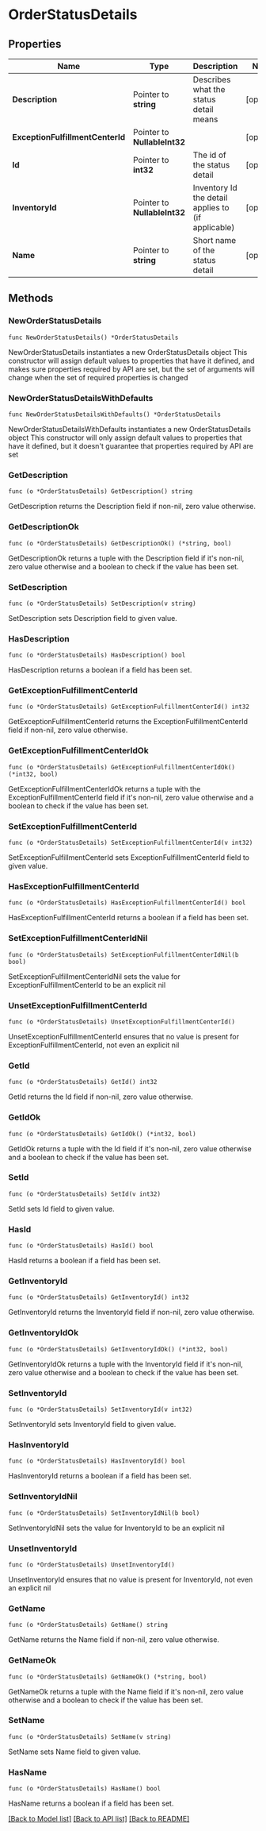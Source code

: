 # OrderStatusDetails

## Properties

Name | Type | Description | Notes
------------ | ------------- | ------------- | -------------
**Description** | Pointer to **string** | Describes what the status detail means | [optional] 
**ExceptionFulfillmentCenterId** | Pointer to **NullableInt32** |  | [optional] 
**Id** | Pointer to **int32** | The id of the status detail | [optional] 
**InventoryId** | Pointer to **NullableInt32** | Inventory Id the detail applies to (if applicable) | [optional] 
**Name** | Pointer to **string** | Short name of the status detail | [optional] 

## Methods

### NewOrderStatusDetails

`func NewOrderStatusDetails() *OrderStatusDetails`

NewOrderStatusDetails instantiates a new OrderStatusDetails object
This constructor will assign default values to properties that have it defined,
and makes sure properties required by API are set, but the set of arguments
will change when the set of required properties is changed

### NewOrderStatusDetailsWithDefaults

`func NewOrderStatusDetailsWithDefaults() *OrderStatusDetails`

NewOrderStatusDetailsWithDefaults instantiates a new OrderStatusDetails object
This constructor will only assign default values to properties that have it defined,
but it doesn't guarantee that properties required by API are set

### GetDescription

`func (o *OrderStatusDetails) GetDescription() string`

GetDescription returns the Description field if non-nil, zero value otherwise.

### GetDescriptionOk

`func (o *OrderStatusDetails) GetDescriptionOk() (*string, bool)`

GetDescriptionOk returns a tuple with the Description field if it's non-nil, zero value otherwise
and a boolean to check if the value has been set.

### SetDescription

`func (o *OrderStatusDetails) SetDescription(v string)`

SetDescription sets Description field to given value.

### HasDescription

`func (o *OrderStatusDetails) HasDescription() bool`

HasDescription returns a boolean if a field has been set.

### GetExceptionFulfillmentCenterId

`func (o *OrderStatusDetails) GetExceptionFulfillmentCenterId() int32`

GetExceptionFulfillmentCenterId returns the ExceptionFulfillmentCenterId field if non-nil, zero value otherwise.

### GetExceptionFulfillmentCenterIdOk

`func (o *OrderStatusDetails) GetExceptionFulfillmentCenterIdOk() (*int32, bool)`

GetExceptionFulfillmentCenterIdOk returns a tuple with the ExceptionFulfillmentCenterId field if it's non-nil, zero value otherwise
and a boolean to check if the value has been set.

### SetExceptionFulfillmentCenterId

`func (o *OrderStatusDetails) SetExceptionFulfillmentCenterId(v int32)`

SetExceptionFulfillmentCenterId sets ExceptionFulfillmentCenterId field to given value.

### HasExceptionFulfillmentCenterId

`func (o *OrderStatusDetails) HasExceptionFulfillmentCenterId() bool`

HasExceptionFulfillmentCenterId returns a boolean if a field has been set.

### SetExceptionFulfillmentCenterIdNil

`func (o *OrderStatusDetails) SetExceptionFulfillmentCenterIdNil(b bool)`

 SetExceptionFulfillmentCenterIdNil sets the value for ExceptionFulfillmentCenterId to be an explicit nil

### UnsetExceptionFulfillmentCenterId
`func (o *OrderStatusDetails) UnsetExceptionFulfillmentCenterId()`

UnsetExceptionFulfillmentCenterId ensures that no value is present for ExceptionFulfillmentCenterId, not even an explicit nil
### GetId

`func (o *OrderStatusDetails) GetId() int32`

GetId returns the Id field if non-nil, zero value otherwise.

### GetIdOk

`func (o *OrderStatusDetails) GetIdOk() (*int32, bool)`

GetIdOk returns a tuple with the Id field if it's non-nil, zero value otherwise
and a boolean to check if the value has been set.

### SetId

`func (o *OrderStatusDetails) SetId(v int32)`

SetId sets Id field to given value.

### HasId

`func (o *OrderStatusDetails) HasId() bool`

HasId returns a boolean if a field has been set.

### GetInventoryId

`func (o *OrderStatusDetails) GetInventoryId() int32`

GetInventoryId returns the InventoryId field if non-nil, zero value otherwise.

### GetInventoryIdOk

`func (o *OrderStatusDetails) GetInventoryIdOk() (*int32, bool)`

GetInventoryIdOk returns a tuple with the InventoryId field if it's non-nil, zero value otherwise
and a boolean to check if the value has been set.

### SetInventoryId

`func (o *OrderStatusDetails) SetInventoryId(v int32)`

SetInventoryId sets InventoryId field to given value.

### HasInventoryId

`func (o *OrderStatusDetails) HasInventoryId() bool`

HasInventoryId returns a boolean if a field has been set.

### SetInventoryIdNil

`func (o *OrderStatusDetails) SetInventoryIdNil(b bool)`

 SetInventoryIdNil sets the value for InventoryId to be an explicit nil

### UnsetInventoryId
`func (o *OrderStatusDetails) UnsetInventoryId()`

UnsetInventoryId ensures that no value is present for InventoryId, not even an explicit nil
### GetName

`func (o *OrderStatusDetails) GetName() string`

GetName returns the Name field if non-nil, zero value otherwise.

### GetNameOk

`func (o *OrderStatusDetails) GetNameOk() (*string, bool)`

GetNameOk returns a tuple with the Name field if it's non-nil, zero value otherwise
and a boolean to check if the value has been set.

### SetName

`func (o *OrderStatusDetails) SetName(v string)`

SetName sets Name field to given value.

### HasName

`func (o *OrderStatusDetails) HasName() bool`

HasName returns a boolean if a field has been set.


[[Back to Model list]](../README.md#documentation-for-models) [[Back to API list]](../README.md#documentation-for-api-endpoints) [[Back to README]](../README.md)


